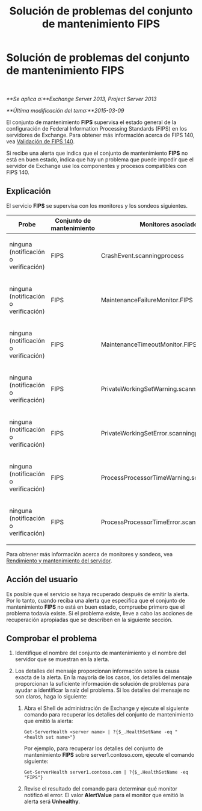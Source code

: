 ﻿---
title: Solución de problemas del conjunto de mantenimiento FIPS
TOCTitle: Solución de problemas del conjunto de mantenimiento FIPS
ms:assetid: 96e1b096-9cb5-426f-a84e-50d5599e4bbb
ms:mtpsurl: https://technet.microsoft.com/es-es/library/ms.exch.scom.fips(v=EXCHG.150)
ms:contentKeyID: 54652501
ms.date: 10/08/2015
mtps_version: v=EXCHG.150
ms.translationtype: HT
---

# Solución de problemas del conjunto de mantenimiento FIPS

 

_**Se aplica a:**Exchange Server 2013, Project Server 2013_

_**Última modificación del tema:**2015-03-09_

El conjunto de mantenimiento **FIPS** supervisa el estado general de la configuración de Federal Information Processing Standards (FIPS) en los servidores de Exchange. Para obtener más información acerca de FIPS 140, vea [Validación de FIPS 140](http://go.microsoft.com/fwlink/p/?linkid=521913).

Si recibe una alerta que indica que el conjunto de mantenimiento **FIPS** no está en buen estado, indica que hay un problema que puede impedir que el servidor de Exchange use los componentes y procesos compatibles con FIPS 140.

## Explicación

El servicio **FIPS** se supervisa con los monitores y los sondeos siguientes.


<table>
<colgroup>
<col style="width: 33%" />
<col style="width: 33%" />
<col style="width: 33%" />
</colgroup>
<thead>
<tr class="header">
<th>Probe</th>
<th>Conjunto de mantenimiento</th>
<th>Monitores asociados</th>
</tr>
</thead>
<tbody>
<tr class="odd">
<td><p>ninguna (notificación o verificación)</p></td>
<td><p>FIPS</p></td>
<td><p>CrashEvent.scanningprocess</p></td>
</tr>
<tr class="even">
<td><p>ninguna (notificación o verificación)</p></td>
<td><p>FIPS</p></td>
<td><p>MaintenanceFailureMonitor.FIPS</p></td>
</tr>
<tr class="odd">
<td><p>ninguna (notificación o verificación)</p></td>
<td><p>FIPS</p></td>
<td><p>MaintenanceTimeoutMonitor.FIPS</p></td>
</tr>
<tr class="even">
<td><p>ninguna (notificación o verificación)</p></td>
<td><p>FIPS</p></td>
<td><p>PrivateWorkingSetWarning.scanningprocess</p></td>
</tr>
<tr class="odd">
<td><p>ninguna (notificación o verificación)</p></td>
<td><p>FIPS</p></td>
<td><p>PrivateWorkingSetError.scanningprocess</p></td>
</tr>
<tr class="even">
<td><p>ninguna (notificación o verificación)</p></td>
<td><p>FIPS</p></td>
<td><p>ProcessProcessorTimeWarning.scanningprocess</p></td>
</tr>
<tr class="odd">
<td><p>ninguna (notificación o verificación)</p></td>
<td><p>FIPS</p></td>
<td><p>ProcessProcessorTimeError.scanningprocess</p></td>
</tr>
</tbody>
</table>


Para obtener más información acerca de monitores y sondeos, vea [Rendimiento y mantenimiento del servidor](https://technet.microsoft.com/es-es/library/jj150551\(v=exchg.150\)).

## Acción del usuario

Es posible que el servicio se haya recuperado después de emitir la alerta. Por lo tanto, cuando reciba una alerta que especifica que el conjunto de mantenimiento **FIPS** no está en buen estado, compruebe primero que el problema todavía existe. Si el problema existe, lleve a cabo las acciones de recuperación apropiadas que se describen en la siguiente sección.

## Comprobar el problema

1.  Identifique el nombre del conjunto de mantenimiento y el nombre del servidor que se muestran en la alerta.

2.  Los detalles del mensaje proporcionan información sobre la causa exacta de la alerta. En la mayoría de los casos, los detalles del mensaje proporcionan la suficiente información de solución de problemas para ayudar a identificar la raíz del problema. Si los detalles del mensaje no son claros, haga lo siguiente:
    
    1.  Abra el Shell de administración de Exchange y ejecute el siguiente comando para recuperar los detalles del conjunto de mantenimiento que emitió la alerta:
        
            Get-ServerHealth <server name> | ?{$_.HealthSetName -eq "<health set name>"}
        
        Por ejemplo, para recuperar los detalles del conjunto de mantenimiento **FIPS** sobre server1.contoso.com, ejecute el comando siguiente:
        
            Get-ServerHealth server1.contoso.com | ?{$_.HealthSetName -eq "FIPS"}
    
    2.  Revise el resultado del comando para determinar qué monitor notificó el error. El valor **AlertValue** para el monitor que emitió la alerta será **Unhealthy**.

